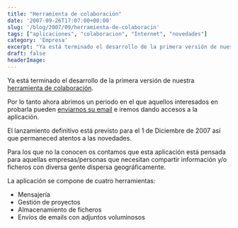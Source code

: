 ```yaml
---
title: "Herramienta de colaboración"
date: '2007-09-26T17:07:00+00:00'
slug: '/blog/2007/09/herramienta-de-colaboracin'
tags: ["aplicaciones", "colaboracion", "Internet", "novedades"]
category: 'Empresa'
excerpt: "Ya está terminado el desarrollo de la primera versión de nuestra [herramienta de colaboración]( lo tanto ahora abrimos un periodo en el que aquellos interesados en probar..."
draft: false
headerImage: 
---
```

Ya está terminado el desarrollo de la primera versión de nuestra [herramienta de colaboración](http://www.enmilista.com).

Por lo tanto ahora abrimos un periodo en el que aquellos interesados en probarla pueden [enviarnos su email](http://www.enmilista.com) e iremos dando accesos a la aplicación.

El lanzamiento definitivo está previsto para el 1 de Diciembre de 2007 así que permaneced atentos a las novedades.

Para los que no la conocen os contamos que esta aplicación está pensada para aquellas empresas/personas que necesitan compartir información y/o ficheros con diversa gente dispersa geográficamente.

La aplicación se compone de cuatro herramientas:

- Mensajería
- Gestión de proyectos
- Almacenamiento de ficheros
- Envíos de emails con adjuntos voluminosos
